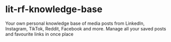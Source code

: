 # lit-rf-knowledge-base
Your own personal knowledge base of media posts from LinkedIn, Instagram, TikTok, Reddit, Facebook and more. Manage all your saved posts and favourite links in once place

